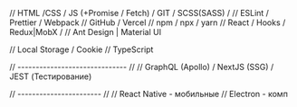// HTML /CSS / JS (+Promise / Fetch) / GIT / SCSS(SASS) / 
// ESLint / Prettier / Webpack
// GitHub / Vercel
// npm / npx / yarn
// React / Hooks / Redux|MobX / 
// Ant Design | Material UI

// Local Storage / Cookie 
// TypeScript


// ------------------------------ //
// GraphQL (Apollo) / NextJS (SSG) / JEST (Тестирование)

// ----------------------- //
// React Native - мобильные
// Electron - комп